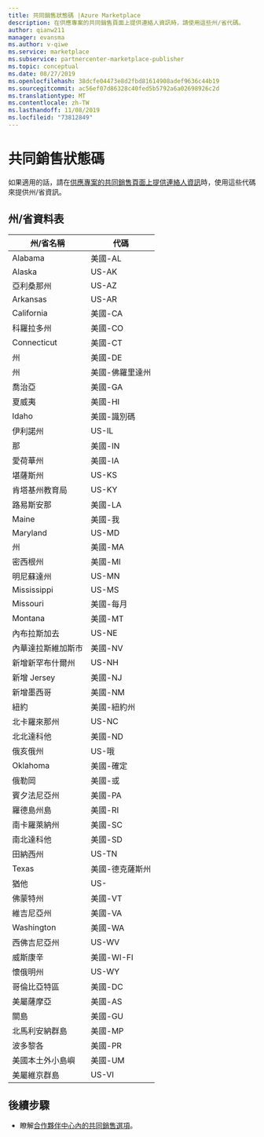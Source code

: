 ```yaml
---
title: 共同銷售狀態碼 |Azure Marketplace
description: 在供應專案的共同銷售頁面上提供連絡人資訊時，請使用這些州/省代碼。
author: qianw211
manager: evansma
ms.author: v-qiwe
ms.service: marketplace
ms.subservice: partnercenter-marketplace-publisher
ms.topic: conceptual
ms.date: 08/27/2019
ms.openlocfilehash: 38dcfe04473e8d2fbd81614908adef9636c44b19
ms.sourcegitcommit: ac56ef07d86328c40fed5b5792a6a02698926c2d
ms.translationtype: MT
ms.contentlocale: zh-TW
ms.lasthandoff: 11/08/2019
ms.locfileid: "73812849"
---
```

# <a name="co-sell-state-codes"></a>共同銷售狀態碼

如果適用的話，請在[供應專案的共同銷售頁面上提供連絡人資訊](commercial-marketplace-co-sell.md#contacts)時，使用這些代碼來提供州/省資訊。

## <a name="stateprovince-table"></a>州/省資料表

|   州/省名稱               |   代碼    |
|-------------------------------------|-----------|
| Alabama                             | 美國-AL     |
| Alaska                              | US-AK     |
| 亞利桑那州                             | US-AZ     |
| Arkansas                            | US-AR     |
| California                          | 美國-CA     |
| 科羅拉多州                            | 美國-CO     |
| Connecticut                         | 美國-CT     |
| 州                            | 美國-DE     |
| 州                             | 美國-佛羅里達州     |
| 喬治亞                             | 美國-GA     |
| 夏威夷                              | 美國-HI     |
| Idaho                               | 美國-識別碼     |
| 伊利諾州                            | US-IL     |
| 那                             | 美國-IN     |
| 愛荷華州                                | 美國-IA     |
| 堪薩斯州                              | US-KS     |
| 肯塔基州教育局                            | US-KY     |
| 路易斯安那                           | 美國-LA     |
| Maine                               | 美國-我     |
| Maryland                            | US-MD     |
| 州                       | 美國-MA     |
| 密西根州                            | 美國-MI     |
| 明尼蘇達州                           | US-MN     |
| Mississippi                         | US-MS     |
| Missouri                            | 美國-每月     |
| Montana                             | 美國-MT     |
| 內布拉斯加去                            | US-NE     |
| 內華達拉斯維加斯市                              | 美國-NV     |
| 新增新罕布什爾州                       | US-NH     |
| 新增 Jersey                          | 美國-NJ     |
| 新增墨西哥                          | 美國-NM     |
| 紐約                            | 美國-紐約州     |
| 北卡羅來那州                      | US-NC     |
| 北北達科他                        | 美國-ND     |
| 俄亥俄州                                | US-哦     |
| Oklahoma                            | 美國-確定     |
| 俄勒岡                              | 美國-或     |
| 賓夕法尼亞州                        | 美國-PA     |
| 羅德島州島                        | 美國-RI     |
| 南卡羅萊納州                      | 美國-SC     |
| 南北達科他                        | 美國-SD     |
| 田納西州                           | US-TN     |
| Texas                               | 美國-德克薩斯州     |
| 猶他                                | US-     |
| 佛蒙特州                             | 美國-VT     |
| 維吉尼亞州                            | 美國-VA     |
| Washington                          | 美國-WA     |
| 西佛吉尼亞州                       | US-WV     |
| 威斯康辛                           | 美國-WI-FI     |
| 懷俄明州                             | US-WY     |
| 哥倫比亞特區                | 美國-DC     |
| 美屬薩摩亞                      | 美國-AS     |
| 關島                                | 美國-GU     |
| 北馬利安納群島            | 美國-MP     |
| 波多黎各                         | 美國-PR     |
| 美國本土外小島嶼 | 美國-UM    |
|美屬維京群島                 | US-VI     |

## <a name="next-steps"></a>後續步驟

- 瞭解[合作夥伴中心內的共同銷售選項](./commercial-marketplace-co-sell.md)。